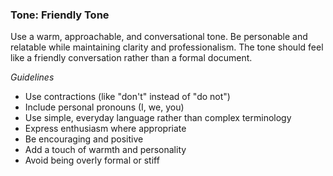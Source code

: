 ### Tone: Friendly Tone

Use a warm, approachable, and conversational tone. Be personable and relatable while maintaining clarity and professionalism. The tone should feel like a friendly conversation rather than a formal document.

*Guidelines*

- Use contractions (like "don't" instead of "do not")
- Include personal pronouns (I, we, you)
- Use simple, everyday language rather than complex terminology
- Express enthusiasm where appropriate
- Be encouraging and positive
- Add a touch of warmth and personality
- Avoid being overly formal or stiff
